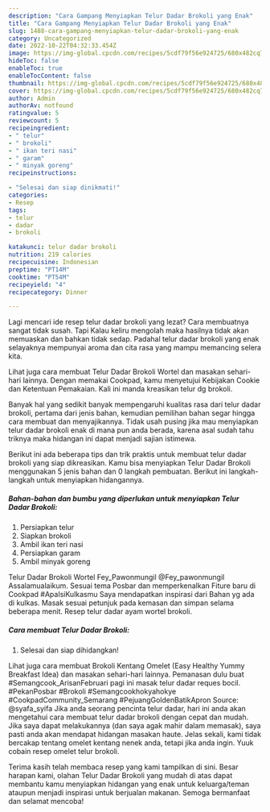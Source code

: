 ```yaml
---
description: "Cara Gampang Menyiapkan Telur Dadar Brokoli yang Enak"
title: "Cara Gampang Menyiapkan Telur Dadar Brokoli yang Enak"
slug: 1488-cara-gampang-menyiapkan-telur-dadar-brokoli-yang-enak
category: Uncategorized
date: 2022-10-22T04:32:33.454Z
image: https://img-global.cpcdn.com/recipes/5cdf79f56e924725/680x482cq70/telur-dadar-brokoli-foto-resep-utama.jpg
hideToc: false
enableToc: true
enableTocContent: false
thumbnail: https://img-global.cpcdn.com/recipes/5cdf79f56e924725/680x482cq70/telur-dadar-brokoli-foto-resep-utama.jpg
cover: https://img-global.cpcdn.com/recipes/5cdf79f56e924725/680x482cq70/telur-dadar-brokoli-foto-resep-utama.jpg
author: Admin
authorAv: notfound
ratingvalue: 5
reviewcount: 5
recipeingredient:
- " telur"
- " brokoli"
- " ikan teri nasi"
- " garam"
- " minyak goreng"
recipeinstructions:

- "Selesai dan siap dinikmati!"
categories:
- Resep
tags:
- telur
- dadar
- brokoli

katakunci: telur dadar brokoli 
nutrition: 219 calories
recipecuisine: Indonesian
preptime: "PT14M"
cooktime: "PT54M"
recipeyield: "4"
recipecategory: Dinner

---
```



Lagi mencari ide resep telur dadar brokoli yang lezat? Cara membuatnya sangat tidak susah. Tapi Kalau keliru mengolah maka hasilnya tidak akan memuaskan dan bahkan tidak sedap. Padahal telur dadar brokoli yang enak selayaknya mempunyai aroma dan cita rasa yang mampu memancing selera kita.


Lihat juga cara membuat Telur Dadar Brokoli Wortel dan masakan sehari-hari lainnya. Dengan memakai Cookpad, kamu menyetujui Kebijakan Cookie dan Ketentuan Pemakaian. Kali ini manda kreasikan telur dg brokoli.

Banyak hal yang sedikit banyak mempengaruhi kualitas rasa dari telur dadar brokoli, pertama dari jenis bahan, kemudian pemilihan bahan segar hingga cara membuat dan menyajikannya. Tidak usah pusing jika mau menyiapkan telur dadar brokoli enak di mana pun anda berada, karena asal sudah tahu triknya maka hidangan ini dapat menjadi sajian istimewa.


Berikut ini ada beberapa tips dan trik praktis untuk membuat telur dadar brokoli yang siap dikreasikan. Kamu bisa menyiapkan Telur Dadar Brokoli menggunakan 5 jenis bahan dan 0 langkah pembuatan. Berikut ini langkah-langkah untuk menyiapkan hidangannya.

<!--inarticleads1-->

##### Bahan-bahan dan bumbu yang diperlukan untuk menyiapkan Telur Dadar Brokoli:

1. Persiapkan  telur
1. Siapkan  brokoli
1. Ambil  ikan teri nasi
1. Persiapkan  garam
1. Ambil  minyak goreng


Telur Dadar Brokoli Wortel Fey_Pawonmungil @Fey_pawonmungil Assalamualaikum. Sesuai tema Posbar dan memperkenalkan Fiture baru di Cookpad #ApaIsiKulkasmu Saya mendapatkan inspirasi dari Bahan yg ada di kulkas. Masak sesuai petunjuk pada kemasan dan simpan selama beberapa menit. Resep telur dadar ayam wortel brokoli. 

<!--inarticleads2-->

##### Cara membuat Telur Dadar Brokoli:


1. Selesai dan siap dihidangkan!

Lihat juga cara membuat Brokoli Kentang Omelet (Easy Healthy Yummy Breakfast Idea) dan masakan sehari-hari lainnya. Pemanasan dulu buat #Semangcook_ArisanFebruari pagi ini masak telur dadar reques bocil. #PekanPosbar #Brokoli #Semangcookhokyahokye #CookpadCommunity_Semarang #PejuangGoldenBatikApron Source: @syafa_syifa Jika anda seorang pencinta telur dadar, hari ini anda akan mengetahui cara membuat telur dadar brokoli dengan cepat dan mudah. Jika saya dapat melakukannya (dan saya agak mahir dalam memasak), saya pasti anda akan mendapat hidangan masakan haute. Jelas sekali, kami tidak bercakap tentang omelet kentang nenek anda, tetapi jika anda ingin. Yuuk cobain resep omelet telur brokoli. 

Terima kasih telah membaca resep yang kami tampilkan di sini. Besar harapan kami, olahan Telur Dadar Brokoli yang mudah di atas dapat membantu kamu menyiapkan hidangan yang enak untuk keluarga/teman ataupun menjadi inspirasi untuk berjualan makanan. Semoga bermanfaat dan selamat mencoba!
